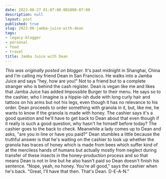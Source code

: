 ```yaml
---
date: 2023-06-27 01:07:00.001000-07:00
description: null
layout: post
published: true
slug: 2023-06-jamba-juice-with-dean
tags:
- legacy-blogger
- personal
- food
- travel
title: Jamba Juice with Dean
---
```



*This was originally posted on blogger.*
It's past midnight in Shanghai, China and I'm calling my friend Dean in San Francisco. He walks into a Jamba Juice and says "hey, how are you!" Not to a friend but to a complete stranger who is behind the cash register. Dean is vegan like me and likes that Jamba Juice has added Impossible Burger to their menu. He says so to the cashier, who I imagine is a hippie-ish dude with long curly hair and tattoos on his arms but not his legs, even though it has no relevance to his order. Dean proceeds to order something with granola in it, but, like me, he wants to know if the granola is made with honey. The cashier says it's a good question and he'll have to get back to Dean about that even though if it really is such a good question, why hasn't he himself before today? The cashier goes to the back to check. Meanwhile a lady comes up to Dean and asks, "are you in line or have you paid?" Dean stumbles a little because the truthful answer is that he's waiting on the cashier to look up whether the granola has traces of honey which is made from bees which suffer kind of at the merciless hands of humans but actually mostly from neglect during transfer of these insects in the honey-production process and so that means Dean is not in line but he also hasn't paid so Dean doesn't finish his sentence. "Nope, yeah, no honey. You're all good," says the cashier when he's back. "Great, I'll have that then. That's Dean. D-E-A-N."